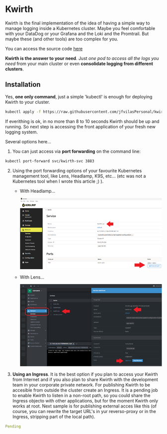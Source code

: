 # Kwirth
Kwirth is the final implementation of the idea of having a simple way to manage logging inside a Kubernetes cluster. Maybe you feel comfortable with your DataDog or your Grafana and the Loki and the Promtrail. But maybe these (and other tools) are too complex for you.

You can access the source code [here](https://github.com/jfvilasPersonal/kwirth)

**Kwirth is the answer to your need**. Just *one pod to access all the logs you need* from your main cluster or even **consolidate logging from different clusters**.

## Installation
Yes, **one only command**, just a simple 'kubectl' is enough for deploying Kwirth to your cluster.

```bash
kubectl apply -f https://raw.githubusercontent.com/jfvilasPersonal/kwirth/master/test/kwirth.yaml
```

If everithing is ok, in no more than 8 to 10 seconds Kwirth should be up and running. So next step is accessing the front application of your fresh new logging system.

Several options here...

1. You can just access via **port forwarding** on the command line:
```bash
kubectl port-forward svc/kwirth-svc 3883
```

2. Using the port forwarding options of your favourite Kubernetes management tool, like Lens, Headlamp, K9S, etc... (etc was not a Kubernetes tool when I wrote this article ;) ).

    - With Headlamp...
      
      ![Headlamp](./_media/pf-headlamp.png)

    - With Lens...

      ![Lens](./_media/pf-lens.png)


3. **Using an Ingress**. It is the best option if you plan to access your Kwirth from Internet and if you also plan to share Kwirth with the development team in your corporate private network. For publishing Kwirth to be accesible from outside the cluster create an Ingress. It is a pending job to enable Kwirth to listen in a non-root path, so you could share the Ingress objecto with other applications, but for the moment Kwirth only works at root. Next sample is for publishing external acces like this (of course, you can rewrite the target URL's in yur reverso-proxy or in the Ingress, stripping part of the local path).

```yaml
Pending
```

